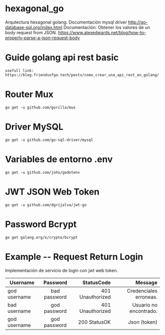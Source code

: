 # hexagonal_go

Arqutectura hexagonal golang. Documentación mysql driver 
http://go-database-sql.org/index.html
Documentación: Obtener los valores de un body request from JSON.
https://www.alexedwards.net/blog/how-to-properly-parse-a-json-request-body

# Guide golang api rest basic

    usefull link: https://blog.friendsofgo.tech/posts/como_crear_una_api_rest_en_golang/

# Router Mux 
    go get -u github.com/gorilla/mux

# Driver MySQL 

    go get -u github.com/go-sql-driver/mysql

# Variables de entorno .env

    go get -u github.com/joho/godotenv

# JWT JSON Web Token

    go get -u github.com/dgrijalva/jwt-go


# Password Bcrypt 

    go get golang.org/x/crypto/bcrypt


# Example -- Request Return Login 
Implementación de servicio de login con jwt web token.

| Username        | Password           | StatusCode         | Message                |
| --------------- |:------------------:| ------------------:|-----------------------:|
| god username    | bad password       | 401 Unauthorized   | Credenciales erroneas. |                 
| bad username    | god password       | 401 Unauthorized   | Usuario no encontrado. |
| god username    | god password       | 200 StatusOK       | Json (token)           |